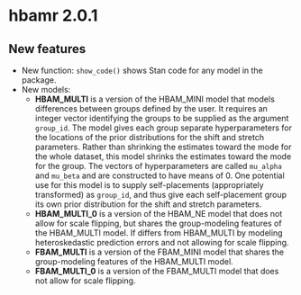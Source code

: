 # hbamr 2.0.1

## New features

-   New function: `show_code()` shows Stan code for any model in the package.
-   New models:
    -   **HBAM_MULTI** is a version of the HBAM_MINI model that models differences between groups defined by the user. It requires an integer vector identifying the groups to be supplied as the argument `group_id`. The model gives each group separate hyperparameters for the locations of the prior distributions for the shift and stretch parameters. Rather than shrinking the estimates toward the mode for the whole dataset, this model shrinks the estimates toward the mode for the group. The vectors of hyperparameters are called `mu_alpha` and `mu_beta` and are constructed to have means of 0. One potential use for this model is to supply self-placements (appropriately transformed) as `group_id`, and thus give each self-placement group its own prior distribution for the shift and stretch parameters.
    -   **HBAM_MULTI_0** is a version of the HBAM_NE model that does not allow for scale flipping, but shares the group-modeling features of the HBAM_MULTI model. If differs from HBAM_MULTI by modeling heteroskedastic prediction errors and not allowing for scale flipping.
    -   **FBAM_MULTI** is a version of the FBAM_MINI model that shares the group-modeling features of the HBAM_MULTI model.
    -   **FBAM_MULTI_0** is a version of the FBAM_MULTI model that does not allow for scale flipping.
